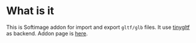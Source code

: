# What is it

This is Softimage addon for import and export ```gltf/glb``` files. It use [tinygltf](https://github.com/syoyo/tinygltf) as backend. Addon page is [here](https://ssoftadd.github.io/gltfPage.html).
